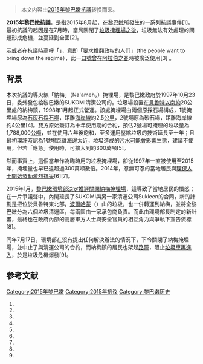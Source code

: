 > 本文内容由[2015年黎巴嫩抗議](https://zh.wikipedia.org/wiki/2015年黎巴嫩抗議)转换而来。


**2015年黎巴嫩抗議**，是指2015年8月起，在[黎巴嫩](../Page/黎巴嫩.md "wikilink")所發生的一系列抗議事件\[1\]。最初抗議的起因是在7月時，當局關閉了[垃圾掩埋場之後](https://zh.wikipedia.org/wiki/垃圾掩埋場 "wikilink")，垃圾無法有效處理的問題形成危機，並蔓延到全國\[2\]。

[示威](../Page/示威.md "wikilink")者在抗議時高呼「」，意即「要求推翻政权的人们」（the people want to bring down the regime），此一[口號曾在](https://zh.wikipedia.org/wiki/口號 "wikilink")[阿拉伯之春](../Page/阿拉伯之春.md "wikilink")時被廣泛使用\[3\] 。

## 背景

本次抗議的導火線「納梅」（Na'ameh，）掩埋場，是黎巴嫩政府於1997年10月23日，委外發包給黎巴嫩的SUKOMI清潔公司的。垃圾場設置在[貝魯特以南約](https://zh.wikipedia.org/wiki/貝魯特 "wikilink")20公里處的納梅鎮，1998年1月起正式營運。該處掩埋場由兩個原採石場構成，1號掩埋場原為[石灰石採石場](https://zh.wikipedia.org/wiki/石灰石 "wikilink")，距離[海岸線](../Page/海岸線.md "wikilink")約2.5[公里](../Page/公里.md "wikilink")，2號場原為砂石場，距離海岸線約4公里\[4\]。雙方原始簽訂為十年使用期的合約，預估2號場可掩埋的垃圾量為1,788,000[公噸](../Page/公噸.md "wikilink")，並在使用六年後飽和，至多運用壓縮垃圾的技術延長至十年；且最初[環評時認為](https://zh.wikipedia.org/wiki/環評 "wikilink")1號場距離海邊太近，垃圾造成的[污水可能會影響生態](https://zh.wikipedia.org/wiki/污水 "wikilink")，建議不使用，但若「應急」使用時，可擴大到約300萬噸\[5\]。

然而事實上，這個當年作為臨時用的垃圾掩埋場，卻從1997年一直被使用至2015年，掩埋量也早已遠超過300萬噸數倍。2014年，忍無可忍的當地居民與[環保人士開始發動激烈抗爭](https://zh.wikipedia.org/wiki/環保 "wikilink")\[6\]\[7\]。

2015年1月，[黎巴嫩環境部決定推遲關閉納梅掩埋場](https://zh.wikipedia.org/wiki/黎巴嫩環境部 "wikilink")，這導致了當地居民的憤怒；在一片爭議聲中，內閣延長了SUKOMI與另一家清運公司Sukleen的合同，新的計劃是把位於貝魯特東北部，[波爾哈蒙](https://zh.wikipedia.org/wiki/波爾哈蒙 "wikilink")（）山的垃圾，也一併轉運到納梅，並將全黎巴嫩分為六個垃圾清運區，每兩區由一家承包商負責。而此由環境部長制定的新計畫，最終也在政府內部的高層軍方人士與安全官員的相互角力與爭執下宣告流標\[8\]。

同年7月17日，環境部在沒有提出任何解決辦法的情況下，下令關閉了納梅掩埋場，並中止了與清運公司的合約，而納梅鎮的居民也架起[路障](../Page/路障.md "wikilink")，阻止[垃圾車再進入](https://zh.wikipedia.org/wiki/垃圾車 "wikilink")，於是垃圾危機爆發\[9\]。

## 参考文献

[Category:2015年黎巴嫩](https://zh.wikipedia.org/wiki/Category:2015年黎巴嫩 "wikilink") [Category:2015年抗议](https://zh.wikipedia.org/wiki/Category:2015年抗议 "wikilink") [Category:黎巴嫩历史](https://zh.wikipedia.org/wiki/Category:黎巴嫩历史 "wikilink")

1.
2.
3.
4.
5.
6.
7.
8.
9.